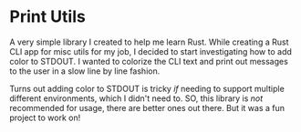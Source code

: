 # Print Utils

A very simple library I created to help me learn Rust. While creating a Rust CLI app for misc utils for my job, I decided to start investigating how to add color to STDOUT. I wanted to colorize the CLI text and print out messages to the user in a slow line by line fashion.

Turns out adding color to STDOUT is tricky _if_ needing to support multiple different environments, which I didn't need to. SO, this library is _not_ recommended for usage, there are better ones out there. But it was a fun project to work on!